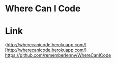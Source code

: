 # Where Can I Code

# Link

(http://wherecanicode.herokuapp.com/)[http://wherecanicode.herokuapp.com/]
https://github.com/rememberlenny/WhereCanICode